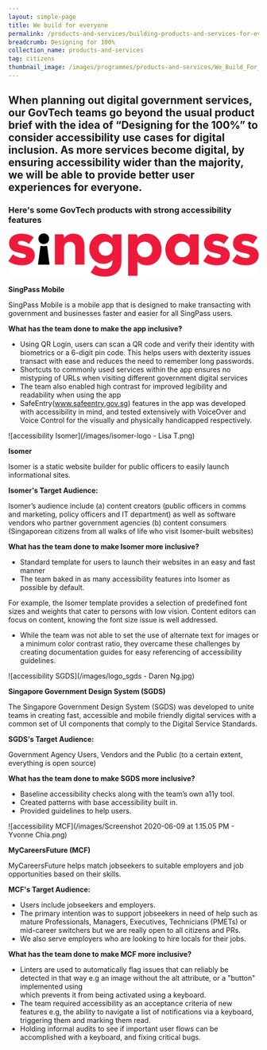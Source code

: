 ```yaml
---
layout: simple-page
title: We build for everyone
permalink: /products-and-services/building-products-and-services-for-everyone/
breadcrumb: Designing for 100%
collection_name: products-and-services
tag: citizens
thumbnail_image: /images/programmes/products-and-services/We_Build_For_Everyone.png
---
```



When planning out digital government services, our GovTech teams go beyond the usual product brief with the idea of “Designing for the 100%” to consider accessibility use cases for digital inclusion. As more services become digital, by ensuring accessibility wider than the majority, we will be able to provide better user experiences for everyone.
---

### **Here's some GovTech products with strong accessibility features**

![accessibility SPM](/images/programmes/products-and-services/singpass-logo-new.png)

**SingPass Mobile**

SingPass Mobile is a mobile app that is designed to make transacting with government and businesses faster and easier for all SingPass users.

**What has the team done to make the app inclusive?**

 - Using QR Login, users can scan a QR code and verify their identity with biometrics or a 6-digit pin code. This helps users with dexterity issues transact with ease and reduces the need to remember long passwords.
 - Shortcuts to commonly used services within the app ensures no mistyping of URLs when visiting different government digital services
 - The team also enabled high contrast for improved legibility and readability when using the app
 - SafeEntry(www.safeentry.gov.sg) features in the app was developed with accessibility in mind, and tested extensively with VoiceOver and Voice Control for the visually and physically handicapped respectively.

![accessibility Isomer](/images/isomer-logo - Lisa T.png)

**Isomer**

Isomer is a static website builder for public officers to easily launch informational sites.

**Isomer's Target Audience:**

Isomer’s audience include (a) content creators (public officers in comms and marketing, policy officers and IT department) as well as software vendors who partner government agencies (b) content consumers  (Singaporean citizens from all walks of life who visit Isomer-built websites)

**What has the team done to make Isomer more inclusive?** 

 - Standard template for users to launch their websites in an easy and fast manner
 - The team baked in as many accessibility features into Isomer as possible by default.
 
For example, the Isomer template provides a selection of predefined font sizes and weights that cater to persons with low vision. Content editors can focus on content, knowing the font size issue is well addressed.

 - While the team was not able to set the use of alternate text for images or a minimum color contrast ratio, they overcame these challenges by creating documentation guides for easy referencing of accessibility guidelines.

![accessibility SGDS](/images/logo_sgds - Daren Ng.jpg)

 **Singapore Government Design System (SGDS)**

The Singapore Government Design System (SGDS) was developed to unite teams in creating fast, accessible and mobile friendly digital services with a common set of UI components that comply to the Digital Service Standards.

**SGDS's Target Audience:**

Government Agency Users, Vendors and the Public (to a certain extent, everything is open source)

**What has the team done to make SGDS more inclusive?** 

 - Baseline accessibility checks along with the team’s own a11y tool.
 - Created patterns with base accessibility built in.
 - Provided guidelines to help users.

![accessibility MCF](/images/Screenshot 2020-06-09 at 1.15.05 PM - Yvonne Chia.png)

**MyCareersFuture (MCF)**

MyCareersFuture helps match jobseekers to suitable employers and job opportunities based on their skills.

**MCF's Target Audience:**

 - Users include jobseekers and employers.
 - The primary intention was to support jobseekers in need of help such as mature Professionals, Managers, Executives, Technicians (PMETs) or mid-career switchers but we are really open to all citizens and PRs.
 - We also serve employers who are looking to hire locals for their jobs.
 
 **What has the team done to make MCF more inclusive?** 
 
 - Linters are used to automatically flag issues that can reliably be detected in that way e.g an image without the alt attribute, or a "button" implemented using <div onclick=... /> which prevents it from being activated using a keyboard.
 - The team required accessibility as an acceptance criteria of new features e.g, the ability to navigate a list of notifications via a keyboard, triggering them and marking them read.
 - Holding informal audits to see if important user flows can be accomplished with a keyboard, and fixing critical bugs.
